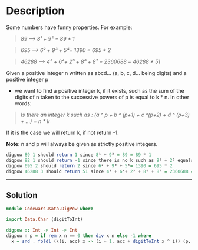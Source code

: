 # Description

Some numbers have funny properties. For example:

> _89 --> 8¹ + 9² = 89 \* 1_

> _695 --> 6² + 9³ + 5⁴= 1390 = 695 \* 2_

> _46288 --> 4³ + 6⁴+ 2⁵ + 8⁶ + 8⁷ = 2360688 = 46288 \* 51_

Given a positive integer n written as abcd... (a, b, c, d... being digits) and a positive integer p

- we want to find a positive integer k, if it exists, such as the sum of the digits of n taken to the successive powers of p is equal to k \* n.
  In other words:

> _Is there an integer k such as : (a ^ p + b ^ (p+1) + c ^(p+2) + d ^ (p+3) + ...) = n \* k_

If it is the case we will return k, if not return -1.

**Note**: n and p will always be given as strictly positive integers.

```hs
digpow 89 1 should return 1 since 8¹ + 9² = 89 = 89 * 1
digpow 92 1 should return -1 since there is no k such as 9¹ + 2² equals 92 * k
digpow 695 2 should return 2 since 6² + 9³ + 5⁴= 1390 = 695 * 2
digpow 46288 3 should return 51 since 4³ + 6⁴+ 2⁵ + 8⁶ + 8⁷ = 2360688 = 46288 * 51
```

---

## Solution

```hs
module Codewars.Kata.DigPow where

import Data.Char (digitToInt)

digpow :: Int -> Int -> Int
digpow n p = if rem x n == 0 then div x n else -1 where
  x = snd . foldl (\(i, acc) x -> (i + 1, acc + digitToInt x ^ i)) (p, 0) . show $ n
```
